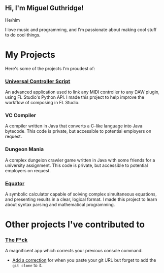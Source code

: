 ## Hi, I'm Miguel Guthridge!

He/him

I love music and programming, and I'm passionate about making cool stuff to do cool things.

# My Projects
Here's some of the projects I'm proudest of:

### [Universal Controller Script](https://github.com/MiguelGuthridge/Universal-Controller-Script)
An advanced application used to link any MIDI controller to any DAW plugin, using FL Studio's 
Python API. I made this project to help improve the workflow of composing in FL Studio.

### VC Compiler
A compiler written in Java that converts a C-like language into Java bytecode. This code is private, 
but accessible to potential employers on request.

### Dungeon Mania
A complex dungeion crawler game written in Java with some friends for a university assignment. 
This code is private, but accessible to potential employers on request.

### [Equator](https://github.com/MiguelGuthridge/Equator)
A symbolic calculator capable of solving complex simultaneous equations, and presenting results in 
a clear, logical format. I made this project to learn about syntax parsing and mathematical 
programming.

# Other projects I've contributed to

### [The F*ck](https://github.com/nvbn/thefuck)
A magnificent app which corrects your previous console command.
* [Add a correction](https://github.com/nvbn/thefuck/pull/1302) for when you paste your git URL 
  but forget to add the `git clone` to it.
